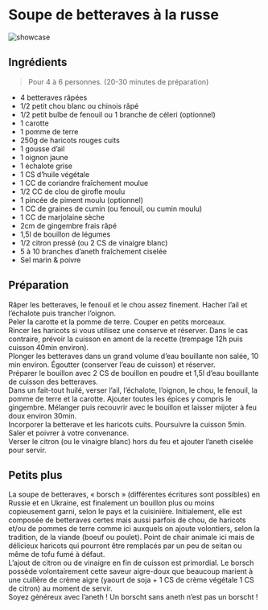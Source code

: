 # Soupe de betteraves à la russe

![showcase](http://123veggie.fr/wp-content/uploads/2015/01/IMG_9268-850x400.jpg)

## Ingrédients

> Pour 4 à 6 personnes. (20-30 minutes de préparation)

* 4 betteraves râpées
* 1/2 petit chou blanc ou chinois râpé
* 1/2 petit bulbe de fenouil ou 1 branche de céleri (optionnel)
* 1 carotte
* 1 pomme de terre
* 250g de haricots rouges cuits
* 1 gousse d’ail
* 1 oignon jaune
* 1 échalote grise
* 1 CS d’huile végétale
* 1 CC de coriandre fraîchement moulue
* 1/2 CC de clou de girofle moulu
* 1 pincée de piment moulu (optionnel)
* 1 CC de graines de cumin (ou fenouil, ou cumin moulu)
* 1 CC de marjolaine sèche
* 2cm de gingembre frais râpé
* 1,5l de bouillon de légumes
* 1/2 citron pressé (ou 2 CS de vinaigre blanc)
* 5 à 10 branches d’aneth fraîchement ciselée
* Sel marin & poivre

## Préparation

Râper les betteraves, le fenouil et le chou assez finement. Hacher l’ail et l’échalote puis trancher l’oignon.  
Peler la carotte et la pomme de terre. Couper en petits morceaux.  
Rincer les haricots si vous utilisez une conserve et réserver. Dans le cas contraire, prévoir la cuisson en amont de la recette (trempage 12h puis cuisson 40min environ).  
Plonger les betteraves dans un grand volume d’eau bouillante non salée, 10 min environ. Égoutter (conserver l’eau de cuisson) et réserver.  
Préparer le bouillon avec 2 CS de bouillon en poudre et 1,5l d’eau bouillante de cuisson des betteraves.  
Dans un fait-tout huilé, verser l’ail, l’échalote, l’oignon, le chou, le fenouil, la pomme de terre et la carotte. Ajouter toutes les épices y compris le gingembre. Mélanger puis recouvrir avec le bouillon et laisser mijoter à feu doux environ 30min.  
Incorporer la betterave et les haricots cuits. Poursuivre la cuisson 5min. Saler et poivrer à votre convenance.  
Verser le citron (ou le vinaigre blanc) hors du feu et ajouter l’aneth ciselée pour servir.

## Petits plus

La soupe de betteraves, « borsch » (différentes écritures sont possibles) en Russie et en Ukraine,  est finalement un bouillon plus ou moins copieusement garni, selon le pays et la cuisinière. Initialement, elle est composée de betteraves certes mais aussi parfois de chou, de haricots et/ou de pommes de terre comme ici auxquels on ajoute volontiers, selon la tradition, de la viande (boeuf ou poulet). Point de chair animale ici mais de délicieux haricots qui pourront être remplacés par un peu de seitan ou même de tofu fumé à défaut.  
L’ajout de citron ou de vinaigre en fin de cuisson est primordial. Le borsch possède volontairement cette saveur aigre-doux que beaucoup marient à une cuillère de crème aigre (yaourt de soja + 1 CS de crème végétale 1 CS de citron) au moment de servir.  
Soyez généreux avec l’aneth ! Un borscht sans aneth n’est pas un borscht !
